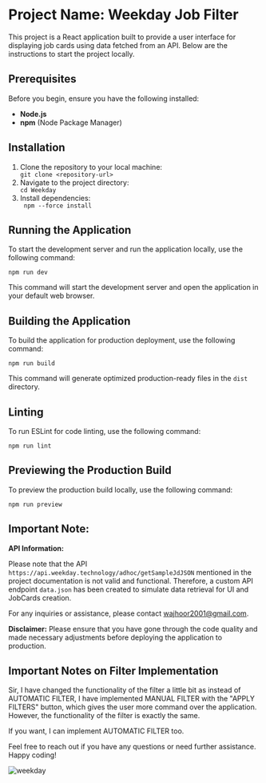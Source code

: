 <!DOCTYPE html>
<html lang="en">
<head>
  <meta charset="UTF-8">
  <meta name="viewport" content="width=device-width, initial-scale=1.0">
  <title>Weekday Job Filter - README</title>
</head>
<body>

<h1>Project Name: <strong>Weekday Job Filter</strong></h1>

<p>This project is a React application built to provide a user interface for displaying job cards using data fetched from an API. Below are the instructions to start the project locally.</p>

<h2>Prerequisites</h2>

<p>Before you begin, ensure you have the following installed:</p>

<ul>
  <li><strong>Node.js</strong></li>
  <li><strong>npm</strong> (Node Package Manager)</li>
</ul>

<h2>Installation</h2>

<ol>
  <li>Clone the repository to your local machine:</li>
  <code>git clone &lt;repository-url&gt;</code>
  
  <li>Navigate to the project directory:</li>
  <code>cd Weekday</code>
  
  <li>Install dependencies:</li>
  <code> npm --force install</code>
</ol>

<h2>Running the Application</h2>

<p>To start the development server and run the application locally, use the following command:</p>

<code>npm run dev</code>

<p>This command will start the development server and open the application in your default web browser.</p>

<h2>Building the Application</h2>

<p>To build the application for production deployment, use the following command:</p>

<code>npm run build</code>

<p>This command will generate optimized production-ready files in the <code>dist</code> directory.</p>

<h2>Linting</h2>

<p>To run ESLint for code linting, use the following command:</p>

<code>npm run lint</code>

<h2>Previewing the Production Build</h2>

<p>To preview the production build locally, use the following command:</p>

<code>npm run preview</code>

<h2>Important Note:</h2>

<p><strong>API Information:</strong></p>

<p>Please note that the API <code>https://api.weekday.technology/adhoc/getSampleJdJSON</code> mentioned in the project documentation is not valid and functional. Therefore, a custom API endpoint <code>data.json</code> has been created to simulate data retrieval for UI and JobCards creation.</p>

<p>For any inquiries or assistance, please contact <a href="mailto:wajhoor2001@gmail.com">wajhoor2001@gmail.com</a>.</p>

<p><strong>Disclaimer:</strong> Please ensure that you have gone through the code quality and made necessary adjustments before deploying the application to production.</p>

<h2>Important Notes on Filter Implementation</h2>

<p>Sir, I have changed the functionality of the filter a little bit as instead of AUTOMATIC FILTER, I have implemented MANUAL FILTER with the "APPLY FILTERS" button, which gives the user more command over the application. However, the functionality of the filter is exactly the same.</p>


<p>If you want, I can implement AUTOMATIC FILTER too.</p>

<p>Feel free to reach out if you have any questions or need further assistance. Happy coding!</p>



![weekday](https://github.com/aspired2001/Weekday/assets/100749624/c302d2ea-7723-4444-a2b6-9a4303270bb0)

</body>
</html>
